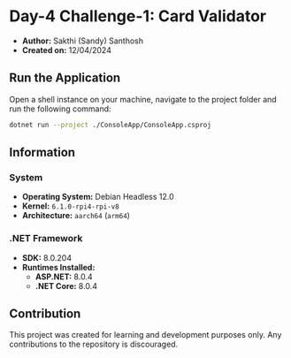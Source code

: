# Day-4 Challenge-1: Card Validator

- **Author:** Sakthi (Sandy) Santhosh
- **Created on:** 12/04/2024

## Run the Application

Open a shell instance on your machine, navigate to the project folder and run the following command:

```bash
dotnet run --project ./ConsoleApp/ConsoleApp.csproj
```

## Information

### System

- **Operating System:** Debian Headless 12.0
- **Kernel:** `6.1.0-rpi4-rpi-v8`
- **Architecture:** `aarch64` (`arm64`)

### .NET Framework

- **SDK:** 8.0.204
- **Runtimes Installed:**
    - **ASP.NET:** 8.0.4
    - **.NET Core:** 8.0.4

## Contribution

This project was created for learning and development purposes only. Any contributions to the repository is discouraged.
